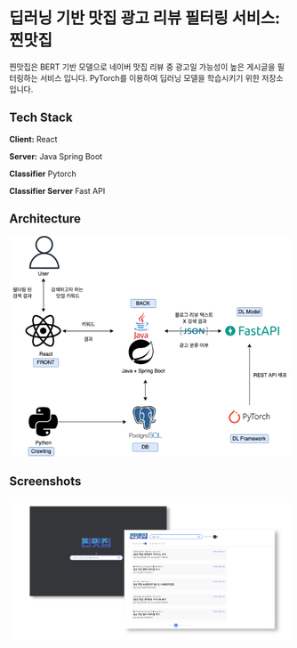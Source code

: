 
# 딥러닝 기반 맛집 광고 리뷰 필터링 서비스: 찐맛집
찐맛집은 BERT 기반 모델으로 네이버 맛집 리뷰 중 광고일 가능성이 높은 게시글을 필터링하는 서비스 입니다.
PyTorch를 이용하여 딥러닝 모델을 학습시키기 위한 저장소 입니다.

## Tech Stack

**Client:** React

**Server:** Java Spring Boot

**Classifier** Pytorch

**Classifier Server** Fast API


## Architecture
<img src="./imgs/jmj_architecture.png" width="600">

## Screenshots

![App Screenshot](./imgs/jmj_screenshot.png)


